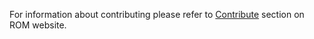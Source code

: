 For information about contributing please refer to [Contribute](http://rom-rb.org/contribute) section on ROM website.
